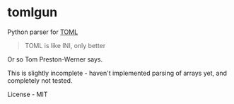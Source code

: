 tomlgun
======

Python parser for [TOML](https://github.com/mojombo/toml)

>TOML is like INI, only better

Or so Tom Preston-Werner says.

This is slightly incomplete - haven't implemented parsing of arrays yet, and completely not tested.

License - MIT
